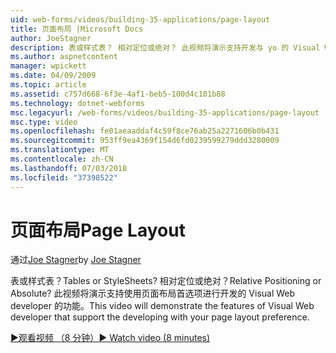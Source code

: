 ```yaml
---
uid: web-forms/videos/building-35-applications/page-layout
title: 页面布局 |Microsoft Docs
author: JoeStagner
description: 表或样式表？ 相对定位或绝对？ 此视频将演示支持开发与 yo 的 Visual Web developer 的功能...
ms.author: aspnetcontent
manager: wpickett
ms.date: 04/09/2009
ms.topic: article
ms.assetid: c757d668-6f3e-4af1-beb5-100d4c101b88
ms.technology: dotnet-webforms
msc.legacyurl: /web-forms/videos/building-35-applications/page-layout
msc.type: video
ms.openlocfilehash: fe01aeaaddaf4c59f8ce76ab25a2271606b0b431
ms.sourcegitcommit: 953ff9ea4369f154d6fd0239599279ddd3280009
ms.translationtype: MT
ms.contentlocale: zh-CN
ms.lasthandoff: 07/03/2018
ms.locfileid: "37398522"
---
```

<a name="page-layout"></a><span data-ttu-id="b5634-105">页面布局</span><span class="sxs-lookup"><span data-stu-id="b5634-105">Page Layout</span></span>
====================
<span data-ttu-id="b5634-106">通过[Joe Stagner](https://github.com/JoeStagner)</span><span class="sxs-lookup"><span data-stu-id="b5634-106">by [Joe Stagner](https://github.com/JoeStagner)</span></span>

<span data-ttu-id="b5634-107">表或样式表？</span><span class="sxs-lookup"><span data-stu-id="b5634-107">Tables or StyleSheets?</span></span> <span data-ttu-id="b5634-108">相对定位或绝对？</span><span class="sxs-lookup"><span data-stu-id="b5634-108">Relative Positioning or Absolute?</span></span> <span data-ttu-id="b5634-109">此视频将演示支持使用页面布局首选项进行开发的 Visual Web developer 的功能。</span><span class="sxs-lookup"><span data-stu-id="b5634-109">This video will demonstrate the features of Visual Web developer that support the developing with your page layout preference.</span></span>

[<span data-ttu-id="b5634-110">&#9654;观看视频 （8 分钟）</span><span class="sxs-lookup"><span data-stu-id="b5634-110">&#9654; Watch video (8 minutes)</span></span>](https://channel9.msdn.com/Blogs/ASP-NET-Site-Videos/page-layout)
